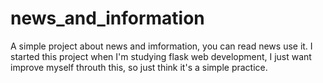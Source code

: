 # news_and_information
A simple project about news and imformation, you can read news use it.
I started this project when I'm studying flask web development, I just want improve myself throuth this,
so just think it's a simple practice.
